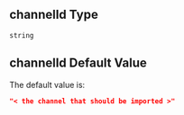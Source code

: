 ## channelId Type

`string`

## channelId Default Value

The default value is:

```json
"< the channel that should be imported >"
```
